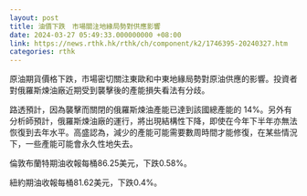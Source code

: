 ```yaml
---
layout: post
title: 油價下跌　市場關注地緣局勢對供應影響
date: 2024-03-27 05:49:33.000000000 +08:00
link: https://news.rthk.hk/rthk/ch/component/k2/1746395-20240327.htm
categories: rthk
---
```


原油期貨價格下跌，市場密切關注東歐和中東地緣局勢對原油供應的影響。投資者對俄羅斯煉油廠近期受到襲擊後的產能損失看法有分歧。

路透預計，因為襲擊而關閉的俄羅斯煉油產能已達到該國總產能的 14%。另外有分析師預計，俄羅斯煉油廠的運行，將出現結構性下降，即使在今年下半年亦無法恢復到去年水平。高盛認為，減少的產能可能需要數周時間才能修復，在某些情況下，一些產能可能會永久性地失去。

倫敦布蘭特期油收報每桶86.25美元，下跌0.58%。

紐約期油收報每桶81.62美元，下跌0.4%。
